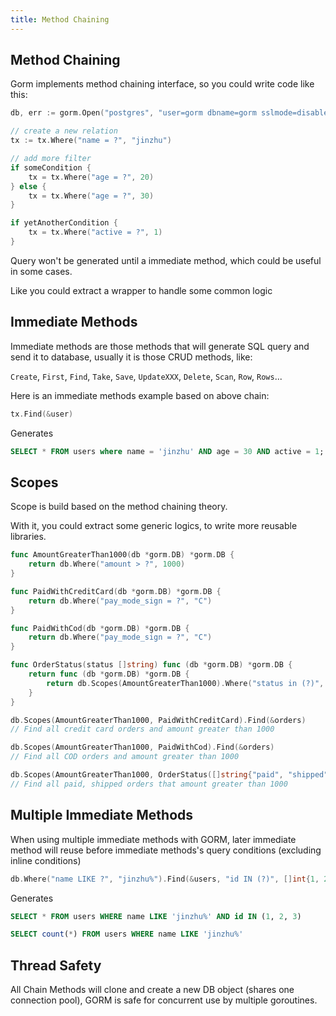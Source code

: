 ```yaml
---
title: Method Chaining
---
```


## Method Chaining

Gorm implements method chaining interface, so you could write code like this:

```go
db, err := gorm.Open("postgres", "user=gorm dbname=gorm sslmode=disable")

// create a new relation
tx := tx.Where("name = ?", "jinzhu")

// add more filter
if someCondition {
    tx = tx.Where("age = ?", 20)
} else {
    tx = tx.Where("age = ?", 30)
}

if yetAnotherCondition {
    tx = tx.Where("active = ?", 1)
}
```

Query won't be generated until a immediate method, which could be useful in some cases.

Like you could extract a wrapper to handle some common logic

## Immediate Methods

Immediate methods are those methods that will generate SQL query and send it to database, usually it is those CRUD methods, like:

`Create`, `First`, `Find`, `Take`, `Save`, `UpdateXXX`, `Delete`, `Scan`, `Row`, `Rows`...


Here is an immediate methods example based on above chain:

```go
tx.Find(&user)
```

Generates

```sql
SELECT * FROM users where name = 'jinzhu' AND age = 30 AND active = 1;
```

## Scopes

Scope is build based on the method chaining theory.

With it, you could extract some generic logics, to write more reusable libraries.

```go
func AmountGreaterThan1000(db *gorm.DB) *gorm.DB {
	return db.Where("amount > ?", 1000)
}

func PaidWithCreditCard(db *gorm.DB) *gorm.DB {
	return db.Where("pay_mode_sign = ?", "C")
}

func PaidWithCod(db *gorm.DB) *gorm.DB {
	return db.Where("pay_mode_sign = ?", "C")
}

func OrderStatus(status []string) func (db *gorm.DB) *gorm.DB {
	return func (db *gorm.DB) *gorm.DB {
		return db.Scopes(AmountGreaterThan1000).Where("status in (?)", status)
	}
}

db.Scopes(AmountGreaterThan1000, PaidWithCreditCard).Find(&orders)
// Find all credit card orders and amount greater than 1000

db.Scopes(AmountGreaterThan1000, PaidWithCod).Find(&orders)
// Find all COD orders and amount greater than 1000

db.Scopes(AmountGreaterThan1000, OrderStatus([]string{"paid", "shipped"})).Find(&orders)
// Find all paid, shipped orders that amount greater than 1000
```

## Multiple Immediate Methods

When using multiple immediate methods with GORM, later immediate method will reuse before immediate methods's query conditions (excluding inline conditions)

```go
db.Where("name LIKE ?", "jinzhu%").Find(&users, "id IN (?)", []int{1, 2, 3}).Count(&count)
```

Generates

```sql
SELECT * FROM users WHERE name LIKE 'jinzhu%' AND id IN (1, 2, 3)

SELECT count(*) FROM users WHERE name LIKE 'jinzhu%'
```

## Thread Safety

All Chain Methods will clone and create a new DB object (shares one connection pool), GORM is safe for concurrent use by multiple goroutines.
